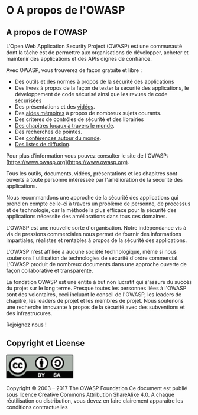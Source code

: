 # O A propos de l'OWASP

## A propos de l'OWASP

L'Open Web Application Security Project (OWASP) est une communauté dont la tâche est de permettre aux organisations de développer, acheter et maintenir des applications et des APIs dignes de confiance. 

Avec OWASP, vous trouverez de façon gratuite et libre :

* Des outils et des normes à propos de la sécurité des applications
* Des livres à propos de la façon de tester la sécurité des applications, le développement de code sécurisé ainsi que les revues de code sécurisées
* Des présentations et des [vidéos](https://www.youtube.com/user/OWASPGLOBAL).
* Des [aides mémoires](https://www.owasp.org/index.php/OWASP_Cheat_Sheet_Series) à propos de nombreux sujets courants.
* Des critères de contrôles de sécurité et des librairies
* [Des chapitres locaux à travers le monde](https://www.owasp.org/index.php/OWASP_Chapter).
* Des recherches de pointes.
* Des [conférences autour du monde](https://www.owasp.org/index.php/Category:OWASP_AppSec_Conference).
* [Des listes de diffusion](https://lists.owasp.org/mailman/listinfo).

Pour plus d'information vous pouvez consulter le site de l'OWASP: [https://www.owasp.org](https://www.owasp.org).

Tous les outils, documents, vidéos, présentations et les chapitres sont ouverts à toute personne intéressée par l'amélioration de la sécurité des applications.

Nous recommandons une approche de la sécurité des applications qui prend en compte celle-ci à travers un problème de personne, de processus et de technologie, car la méthode la plus efficace pour la sécurité des applications nécessite des améliorations dans tous ces domaines.

L'OWASP est une nouvelle sorte d'organisation. Notre indépendance vis à vis de pressions commerciales nous permet de fournir des informations impartiales, réalistes et rentables à propos de la sécurité des applications.

L'OWASP n'est affiliée à aucune société technologique, même si nous soutenons l'utilisation de technologies de sécurité d'ordre commercial. L'OWASP produit de nombreux documents dans une approche ouverte de façon collaborative et transparente.

La fondation OWASP est une entité à but non lucratif qui s'assure du succès du projet sur le long terme. Presque toutes les personnes liées à l'OWASP sont des volontaires, ceci incluant le conseil de l'OWASP, les leaders de chapitre, les leaders de projet et les membres de projet. Nous soutenons une recherche innovante à propos de la sécurité avec des subventions et des infrastrucures.

Rejoignez nous !

## Copyright et License

![license](images/license.png)

Copyright © 2003 – 2017 The OWASP Foundation
Ce document est publié sous licence Creative Commons Attribution ShareAlike 4.0. A chaque réutilisation ou distribution, vous devez en faire clairement apparaître les conditions contractuelles
